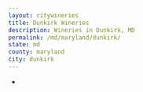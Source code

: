 ```yaml
---
layout: citywineries
title: Dunkirk Wineries
description: Wineries in Dunkirk, MD
permalink: /md/maryland/dunkirk/
state: md
county: maryland
city: dunkirk
---
```

-
